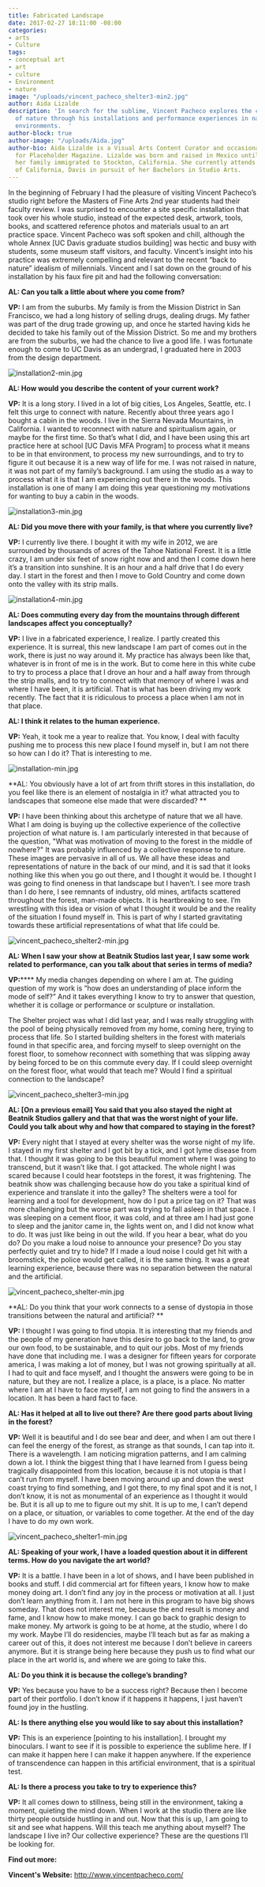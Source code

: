 ```yaml
---
title: Fabricated Landscape
date: 2017-02-27 18:11:00 -08:00
categories:
- arts
- Culture
tags:
- conceptual art
- art
- culture
- Environment
- nature
image: "/uploads/vincent_pacheco_shelter3-min2.jpg"
author: Aida Lizalde
description: 'In search for the sublime, Vincent Pacheco explores the collective idea
  of nature through his installations and performance experiences in natural and artificial
  environments.  '
author-block: true
author-image: "/uploads/Aida.jpg"
author-bio: Aida Lizalde is a Visual Arts Content Curator and occasional contributor
  for Placeholder Magazine. Lizalde was born and raised in Mexico until age 15, when
  her family immigrated to Stockton, California. She currently attends the University
  of California, Davis in pursuit of her Bachelors in Studio Arts.
---
```


In the beginning of February I had the pleasure of visiting Vincent Pacheco’s studio right before the Masters of Fine Arts 2nd year students had their faculty review. I was surprised to encounter a site specific installation that took over his whole studio, instead of the expected desk, artwork, tools, books, and scattered reference photos and materials usual to an art practice space. Vincent Pacheco was soft spoken and chill, although the whole Annex [UC Davis graduate studios building] was hectic and busy with students, some museum staff visitors, and faculty. Vincent’s insight into his practice was extremely compelling and relevant to the recent “back to nature” idealism of millennials. Vincent and I sat down on the ground of his installation by his faux fire pit and had the following conversation:  

**AL: Can you talk a little about where you come from?**

**VP:** I am from the suburbs. My family is from the Mission District in San Francisco, we had a long history of selling drugs, dealing drugs. My father was part of the drug trade growing up, and once he started having kids he decided to take his family out of the Mission District. So me and my brothers are from the suburbs, we had the chance to live a good life. I was fortunate enough to come to UC Davis as an undergrad, I graduated here in 2003 from the design department. 


![installation2-min.jpg](/uploads/installation2-min.jpg)

**AL: How would you describe the content of your current work?**

**VP:** It is a long story. I lived in a lot of big cities, Los Angeles, Seattle, etc. I felt this urge to connect with nature. Recently about three years ago I bought a cabin in the woods. I live in the Sierra Nevada Mountains, in California. I wanted to reconnect with nature and spiritualism again, or maybe for the first time. So that’s what I did, and I have been using this art practice here at school [UC Davis MFA Program] to process what it means to be in that environment, to process my new surroundings, and to try to figure it out because it is a new way of life for me. I was not raised in nature, it was not part of my family’s background. I am using the studio as a way to process what it is that I am experiencing out there in the woods. This installation is one of many I am doing this year questioning my motivations for wanting to buy a cabin in the woods. 

![installation3-min.jpg](/uploads/installation3-min.jpg)

**AL: Did you move there with your family, is that where you currently live?**

**VP:** I currently live there. I bought it with my wife in 2012, we are surrounded by thousands of acres of the Tahoe National Forest. It is a little crazy, I am under six feet of snow right now and and then I come down here it’s a transition into sunshine. It is an hour and a half drive that I do every day. I start in the forest and then I move to Gold Country and come down onto the valley with its strip malls. 

![installation4-min.jpg](/uploads/installation4-min.jpg)

**AL: Does commuting every day from the mountains through different landscapes affect you conceptually?**

**VP:** I live in a fabricated experience, I realize. I partly created this experience. It is surreal, this new landscape I am part of comes out in the work, there is just no way around it. My practice has always been like that, whatever is in front of me is in the work. But to come here in this white cube to try to process a place that I drove an hour and a half away from through the strip malls, and to try to connect with that memory of where I was and where I have been, it is artificial. That is what has been driving my work recently. The fact that it is ridiculous to process a place when I am not in that place. 

**AL: I think it relates to the human experience.**

**VP:** Yeah, it took me a year to realize that. You know, I deal with faculty pushing me to process this new place I found myself in, but I am not there so how can I do it? That is interesting to me.

![installation-min.jpg](/uploads/installation-min.jpg)

**AL: You obviously have a lot of art from thrift stores in this installation, do you feel like there is an element of nostalgia in it? what attracted you to landscapes that someone else made that were discarded? **

**VP:** I have been thinking about this archetype of nature that we all have. What I am doing is buying up the collective experience of the collective projection of what nature is. I am particularly interested in that because of the question, "What was motivation of moving to the forest in the middle of nowhere?" It was probably influenced by a collective response to nature. These images are pervasive in all of us. We all have these ideas and representations of nature in the back of our mind, and it is sad that it looks nothing like this when you go out there, and I thought it would be. I thought I was going to find oneness in that landscape but I haven’t. I see more trash than I do here, I see remnants of industry, old mines, artifacts scattered throughout the forest, man-made objects. It is heartbreaking to see. I’m wrestling with this idea or vision of what I thought it would be and the reality of the situation I found myself in. This is part of why I started gravitating towards these artificial representations of what that life could be.  

![vincent_pacheco_shelter2-min.jpg](/uploads/vincent_pacheco_shelter2-min.jpg)

**AL: When I saw your show at Beatnik Studios last year, I saw some work related to performance, can you talk about that series in terms of media?**

**VP:****** My media changes depending on where I am at. The guiding question of my work is “how does an understanding of place inform the mode of self?” And it takes everything I know to try to answer that question, whether it is collage or performance or sculpture or installation. 

The Shelter project was what I did last year, and I was really struggling with the pool of being physically removed from my home, coming here, trying to process that life. So I started building shelters in the forest with materials found in that specific area, and forcing myself to sleep overnight on the forest floor, to somehow reconnect with something that was slipping away by being forced to be on this commute every day. If I could sleep overnight on the forest floor, what would that teach me? Would I find a spiritual connection to the landscape?

![vincent_pacheco_shelter3-min.jpg](/uploads/vincent_pacheco_shelter3-min.jpg)

**AL: [On a previous email] You said that you also stayed the night at Beatnik Studios gallery and that that was the worst night of your life. Could you talk about why and how that compared to staying in the forest?**

**VP:** Every night that I stayed at every shelter was the worse night of my life. I stayed in my first shelter and I got bit by a tick, and I got lyme disease from that. I thought it was going to be this beautiful moment where I was going to transcend, but it wasn’t like that. I got attacked. The whole night I was scared because I could hear footsteps in the forest, it was frightening. The beatnik show was challenging because how do you take a spiritual kind of experience and translate it into the galley? The shelters were a tool for learning and a tool for development, how do I put a price tag on it? That was more challenging but the worse part was trying to fall asleep in that space. I was sleeping on a cement floor, it was cold, and at three am I had just gone to sleep and the janitor came in, the lights went on, and I did not know what to do. It was just like being in out the wild. If you hear a bear, what do you do? Do you make a loud noise to announce your presence? Do you stay perfectly quiet and try to hide? If I made a loud noise I could get hit with a broomstick, the police would get called, it is the same thing. It was a great learning experience, because there was no separation between the natural and the artificial.  

![vincent_pacheco_shelter-min.jpg](/uploads/vincent_pacheco_shelter-min.jpg)

**AL: Do you think that your work connects to a sense of dystopia in those transitions between the natural and artificial? **

**VP:** I thought I was going to find utopia. It is interesting that my friends and the people of my generation have this desire to go back to the land, to grow our own food, to be sustainable, and to quit our jobs. Most of my friends have done that including me. I was a designer for fifteen years for corporate america, I was making a lot of money, but I was not growing spiritually at all. I had to quit and face myself, and I thought the answers were going to be in nature, but they are not. I realize a place, is a place, is a place. No matter where I am at I have to face myself, I am not going to find the answers in a location. It has been a hard fact to face. 

**AL: Has it helped at all to live out there? Are there good parts about living in the forest?**

**VP:** Well it is beautiful and I do see bear and deer, and when I am out there I can feel the energy of the forest, as strange as that sounds, I can tap into it. There is a wavelength. I am noticing migration patterns, and I am calming down a lot. I think the biggest thing that I have learned from I guess being tragically disappointed from this location, because it is not utopia is that I can’t run from myself. I have been moving around up and down the west coast trying to find something, and I got there, to my final spot and it is not, I don’t know, it is not as monumental of an experience as I thought it would be. But it is all up to me to figure out my shit. It is up to me, I can’t depend on a place, or situation, or variables to come together. At the end of the day I have to do my own work. 

![vincent_pacheco_shelter1-min.jpg](/uploads/vincent_pacheco_shelter1-min.jpg)

**AL: Speaking of your work, I have a loaded question about it in different terms. How do you navigate the art world?**

**VP:** It is a battle. I have been in a lot of shows, and I have been published in books and stuff. I did commercial art for fifteen years, I know how to make money doing art. I don’t find any joy in the process or motivation at all. I just don’t learn anything from it. I am not here in this program to have big shows someday. That does not interest me, because the end result is money and fame, and I know how to make money. I can go back to graphic design to make money. My artwork is going to be at home, at the studio, where I do my work. Maybe I’ll do residencies, maybe I’ll teach but as far as making a career out of this, it does not interest me because I don’t believe in careers anymore. But it is strange being here because they push us to find what our place in the art world is, and where we are going to take this. 

**AL: Do you think it is because the college’s branding?**

**VP:** Yes because you have to be a success right? Because then I become part of their portfolio. I don’t know if it happens it happens, I just haven’t found joy in the hustling.  

**AL: Is there anything else you would like to say about this installation?**

**VP:** This is an experience [pointing to his installation]. I brought my binoculars. I want to see if it is possible to experience the sublime here. If I can make it happen here I can make it happen anywhere. If the experience of transcendence can happen in this artificial environment, that is a spiritual test. 

**AL: Is there a process you take to try to experience this?** 

**VP:** It all comes down to stillness, being still in the environment, taking a moment, quieting the mind down. When I work at the studio there are like thirty people outside hustling in and out. Now that this is up, I am going to sit and see what happens. Will this teach me anything about myself? The landscape I live in? Our collective experience? These are the questions I’ll be looking for.

**Find out more:**

**Vincent's Website:** http://www.vincentpacheco.com/